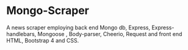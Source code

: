 # Mongo-Scraper
A news scraper employing back end Mongo db, Express, Express-handlebars, Mongoose , Body-parser, Cheerio, Request and front end HTML, Bootstrap 4 and CSS.
